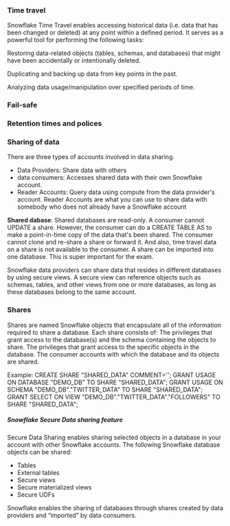 ### Time travel
Snowflake Time Travel enables accessing historical data (i.e. data that has 
been changed or deleted) at any point within a defined period. It serves as a 
powerful tool for performing the following tasks: 

Restoring data-related objects (tables, schemas, and databases) that might have been accidentally or intentionally deleted.

Duplicating and backing up data from key points in the past.

Analyzing data usage/manipulation over specified periods of time.
### Fail-safe

### Retention times and polices

### Sharing of data
There are three types of accounts involved in data sharing.
- Data Providers: Share data with others
- data consumers: Accesses shared data with their own Snowflake account.
- Reader Accounts: Query data using compute from the data provider's account.
Reader Accounts are what you can use to share data with somebody who does not
already have a Snowflake account

__Shared dabase__: Shared databases are read-only. A consumer cannot UPDATE a 
share. However, the consumer can do a CREATE TABLE AS to make a point-in-time
copy of the data that's been shared. The consumer cannot clone and re-share a 
share or forward it. And also, time travel data on a share is not available to 
the consumer. A share can be imported into one database. This is super important
for the exam. 

Snowflake data providers can share data that resides in different databases by 
using secure views. A secure view can reference objects such as schemas, tables,
and other views from one or more databases, as long as these databases 
belong to the same account.

### Shares
Shares are named Snowflake objects that encapsulate all of the information 
required to share a database. Each share consists of:
The privileges that grant access to the database(s) and the schema containing the objects to share.
The privileges that grant access to the specific objects in the database.
The consumer accounts with which the database and its objects are shared. 

Example:
CREATE SHARE "SHARED_DATA" COMMENT='';
GRANT USAGE ON DATABASE "DEMO_DB" TO SHARE "SHARED_DATA";
GRANT USAGE ON SCHEMA "DEMO_DB"."TWITTER_DATA" TO SHARE "SHARED_DATA";
GRANT SELECT ON VIEW "DEMO_DB"."TWITTER_DATA"."FOLLOWERS" TO SHARE "SHARED_DATA";

##### Snowflake Secure Data sharing feature
Secure Data Sharing enables sharing selected objects in a database in your 
account with other Snowflake accounts. The following Snowflake database objects
can be shared: 

- Tables 
- External tables 
- Secure views 
- Secure materialized views 
- Secure UDFs 

Snowflake enables the sharing of databases through shares created by data 
providers and “imported” by data consumers.
